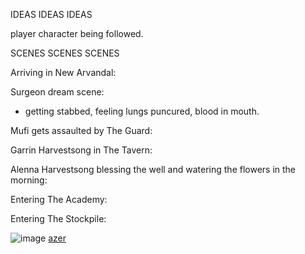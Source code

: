 IDEAS IDEAS IDEAS

player character being followed.



SCENES SCENES SCENES


Arriving in New Arvandal:


Surgeon dream scene:
- getting stabbed, feeling lungs puncured, blood in mouth.


Mufi gets assaulted by The Guard:



Garrin Harvestsong in The Tavern:


Alenna Harvestsong blessing the well and watering the flowers in the morning:



Entering The Academy:



Entering The Stockpile:


![image](https://5e.tools/img/bestiary/tokens/MM/Azer.webp)
[azer](https://5e.tools/bestiary.html#azer_mm)